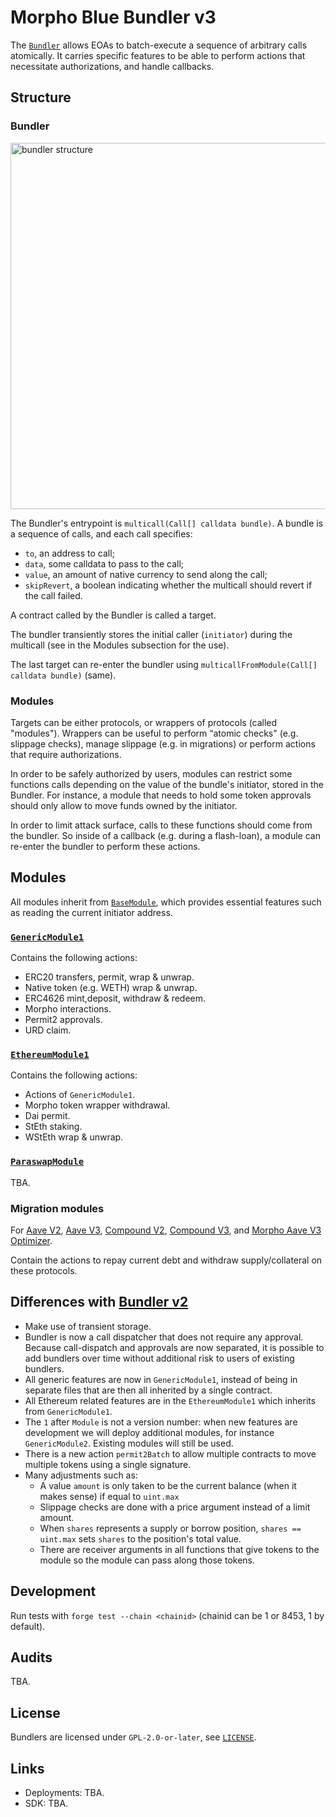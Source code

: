 # Morpho Blue Bundler v3

The [`Bundler`](./src/Bundler.sol) allows EOAs to batch-execute a sequence of arbitrary calls atomically.
It carries specific features to be able to perform actions that necessitate authorizations, and handle callbacks.

## Structure

### Bundler

<img width="586" alt="bundler structure" src="https://github.com/user-attachments/assets/983b7e48-ba0c-4fda-a31b-e7c9cc212da4">

The Bundler's entrypoint is `multicall(Call[] calldata bundle)`.
A bundle is a sequence of calls, and each call specifies:
- `to`, an address to call;
- `data`, some calldata to pass to the call;
- `value`, an amount of native currency to send along the call;
- `skipRevert`, a boolean indicating whether the multicall should revert if the call failed.

A contract called by the Bundler is called a target.

The bundler transiently stores the initial caller (`initiator`) during the multicall (see in the Modules subsection for the use).

The last target can re-enter the bundler using `multicallFromModule(Call[] calldata bundle)` (same).

### Modules

Targets can be either protocols, or wrappers of protocols (called "modules").
Wrappers can be useful to perform “atomic checks" (e.g. slippage checks), manage slippage (e.g. in migrations) or perform actions that require authorizations.

In order to be safely authorized by users, modules can restrict some functions calls depending on the value of the bundle's initiator, stored in the Bundler.
For instance, a module that needs to hold some token approvals should only allow to move funds owned by the initiator.

In order to limit attack surface, calls to these functions should come from the bundler. 
So inside of a callback (e.g. during a flash-loan), a module can re-enter the bundler to perform these actions.

## Modules

All modules inherit from [`BaseModule`](./src/BaseModule.sol), which provides essential features such as reading the current initiator address.

### [`GenericModule1`](./src/GenericModule1.sol)

Contains the following actions:
- ERC20 transfers, permit, wrap & unwrap.
- Native token (e.g. WETH) wrap & unwrap.
- ERC4626 mint,deposit, withdraw & redeem.
- Morpho interactions.
- Permit2 approvals.
- URD claim.

### [`EthereumModule1`](./src/ethereum/EthereumModule1.sol)

Contains the following actions:
- Actions of `GenericModule1`.
- Morpho token wrapper withdrawal.
- Dai permit.
- StEth staking.
- WStEth wrap & unwrap.

### [`ParaswapModule`](./src/ParaswapModule.sol)

TBA.

### Migration modules

For [Aave V2](./src/migration/AaveV2MigrationModule.sol), [Aave V3](./src/migration/AaveV3MigrationModule.sol), [Compound V2](./src/migration/CompoundV2MigrationModule.sol), [Compound V3](./src/migration/CompoundV3MigrationModule.sol), and [Morpho Aave V3 Optimizer](./src/migration/AaveV3OptimizerMigrationModule.sol).

Contain the actions to repay current debt and withdraw supply/collateral on these protocols.

## Differences with [Bundler v2](https://github.com/morpho-org/morpho-blue-bundlers)

- Make use of transient storage.
- Bundler is now a call dispatcher that does not require any approval.
  Because call-dispatch and approvals are now separated, it is possible to add bundlers over time without additional risk to users of existing bundlers.
- All generic features are now in `GenericModule1`, instead of being in separate files that are then all inherited by a single contract.
- All Ethereum related features are in the `EthereumModule1` which inherits from `GenericModule1`.
- The `1` after `Module` is not a version number: when new features are development we will deploy additional modules, for instance `GenericModule2`.
  Existing modules will still be used.
- There is a new action `permit2Batch` to allow multiple contracts to move multiple tokens using a single signature.
- Many adjustments such as:
  - A value `amount` is only taken to be the current balance (when it makes sense) if equal to `uint.max`
  - Slippage checks are done with a price argument instead of a limit amount.
  - When `shares` represents a supply or borrow position, `shares == uint.max` sets `shares` to the position's total value.
  - There are receiver arguments in all functions that give tokens to the module so the module can pass along those tokens.

## Development

Run tests with `forge test --chain <chainid>` (chainid can be 1 or 8453, 1 by default).

## Audits

TBA.

## License

Bundlers are licensed under `GPL-2.0-or-later`, see [`LICENSE`](./LICENSE).

## Links

- Deployments: TBA.
- SDK: TBA.
